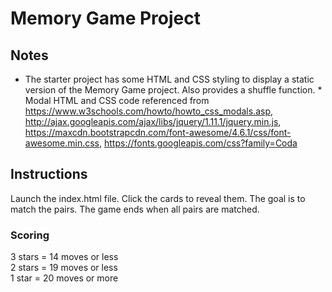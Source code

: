 # Memory Game Project
## Notes
* The starter project has some HTML and CSS styling to display a static version of the Memory Game project. Also provides a shuffle function. *  Modal HTML and CSS code referenced from https://www.w3schools.com/howto/howto_css_modals.asp, http://ajax.googleapis.com/ajax/libs/jquery/1.11.1/jquery.min.js, https://maxcdn.bootstrapcdn.com/font-awesome/4.6.1/css/font-awesome.min.css, https://fonts.googleapis.com/css?family=Coda  

## Instructions
Launch the index.html file. Click the cards to reveal them. The goal is to match the pairs. The game ends when all pairs are matched.

### Scoring
3 stars = 14 moves or less  
2 stars = 19 moves or less  
1 star = 20 moves or more
